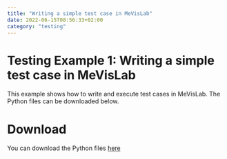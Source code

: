 ```yaml
---
title: "Writing a simple test case in MeVisLab"
date: 2022-06-15T08:56:33+02:00
category: "testing"
---
```


# Testing Example 1: Writing a simple test case in MeVisLab
This example shows how to write and execute test cases in MeVisLab. The Python files can be downloaded below.

# Download
You can download the Python files [here](/examples/testing/Example1/TestCases.zip)
